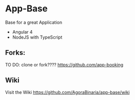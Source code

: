 App-Base
===========

Base for a great Application

- Angular 4
- NodeJS with TypeScript

## Forks:
TO DO: clone or fork????
https://github.com/app-booking

## Wiki
Visit the Wiki https://github.com/AgoraBinaria/app-base/wiki

